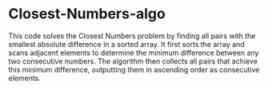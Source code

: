 # Closest-Numbers-algo
This code solves the Closest Numbers problem by finding all pairs with the smallest absolute difference in a sorted array. It first sorts the array and scans adjacent elements to determine the minimum difference between any two consecutive numbers. The algorithm then collects all pairs that achieve this minimum difference, outputting them in ascending order as consecutive elements.
